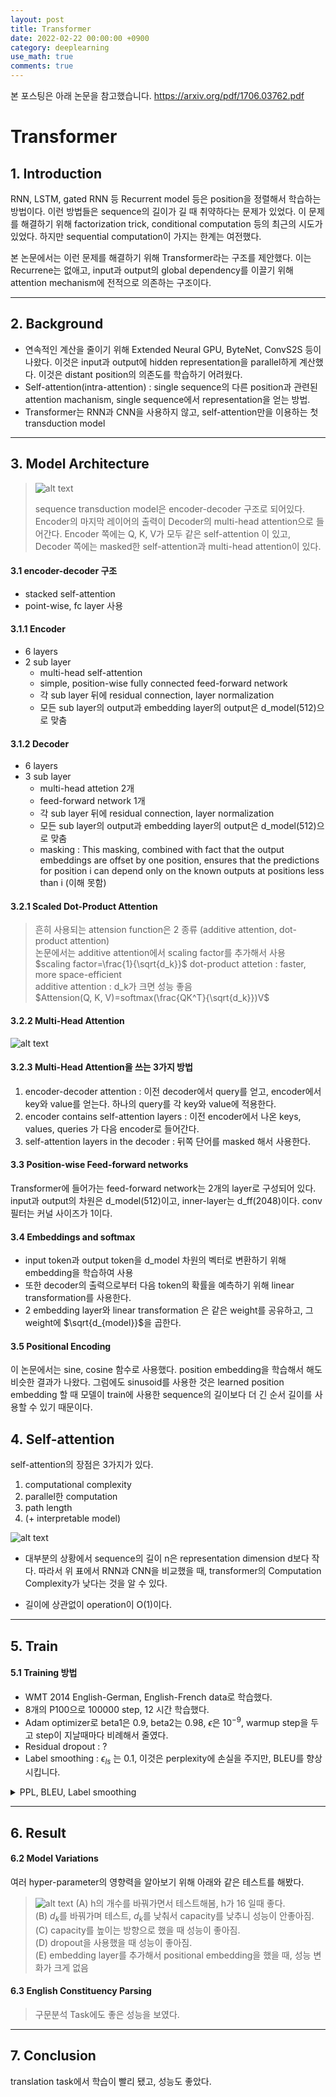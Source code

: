 ```yaml
---
layout: post
title: Transformer
date: 2022-02-22 00:00:00 +0900
category: deeplearning
use_math: true
comments: true
---
```

본 포스팅은 아래 논문을 참고했습니다.
<https://arxiv.org/pdf/1706.03762.pdf>

# Transformer

## 1. Introduction

RNN, LSTM, gated RNN 등 Recurrent model 등은 position을 정렬해서 학습하는 방법이다. 이런 방법들은 sequence의 길이가 길 때 취약하다는 문제가 있었다. 이 문제를 해결하기 위해 factorization trick, conditional computation 등의 최근의 시도가 있었다. 하지만 sequential computation이 가지는 한계는 여전했다.

본 논문에서는 이런 문제를 해결하기 위해 Transformer라는 구조를 제안했다. 이는 Recurrene는 없애고, input과 output의 global dependency를 이끌기 위해 attention mechanism에 전적으로 의존하는 구조이다.

---

## 2. Background

- 연속적인 계산을 줄이기 위해 Extended Neural GPU, ByteNet, ConvS2S 등이 나왔다. 이것은 input과 output에 hidden representation을 parallel하게 계산했다. 이것은 distant position의 의존도를 학습하기 어려웠다.
- Self-attention(intra-attention) : single sequence의 다른 position과 관련된 attention machanism, single sequence에서 representation을 얻는 방법.
- Transformer는 RNN과 CNN을 사용하지 않고, self-attention만을 이용하는 첫 transduction model

---

## 3. Model Architecture

> ![alt text](/public/img/220222/transformer_architecture.PNG)
>
> sequence transduction model은 encoder-decoder 구조로 되어있다. Encoder의 마지막 레이어의 출력이 Decoder의 multi-head attention으로 들어간다. Encoder 쪽에는 Q, K, V가 모두 같은 self-attention 이 있고, Decoder 쪽에는 masked한 self-attention과 multi-head attention이 있다.

#### 3.1 encoder-decoder 구조

- stacked self-attention
- point-wise, fc layer 사용

#### 3.1.1 Encoder

- 6 layers
- 2 sub layer
  - multi-head self-attention
  - simple, position-wise fully connected feed-forward network
  - 각 sub layer 뒤에 residual connection, layer normalization
  - 모든 sub layer의 output과 embedding layer의 output은 d_model(512)으로 맞춤

#### 3.1.2 Decoder

- 6 layers
- 3 sub layer
  - multi-head attetion 2개
  - feed-forward network 1개
  - 각 sub layer 뒤에 residual connection, layer normalization
  - 모든 sub layer의 output과 embedding layer의 output은 d_model(512)으로 맞춤
  - masking : This masking, combined with fact that the output embeddings are offset by one position, ensures that the predictions for position i can depend only on the known outputs at positions less than i (이해 못함)

#### 3.2.1 Scaled Dot-Product Attention

> 흔히 사용되는 attension function은 2 종류 (additive attention, dot-product attention)<br>
> 논문에서는 additive attention에서 scaling factor를 추가해서 사용<br>
> $scaling factor=\frac{1}{\sqrt{d_k}}$
> dot-product attetion : faster, more space-efficient<br>
> additive attention : d_k가 크면 성능 좋음 <br>
> $Attension(Q, K, V)=softmax(\frac{QK^T}{\sqrt{d_k}})V$

#### 3.2.2 Multi-Head Attention

![alt text](/public/img/220222/multihead_attention.PNG)

#### 3.2.3 Multi-Head Attention을 쓰는 3가지 방법

1. encoder-decoder attention : 이전 decoder에서 query를 얻고, encoder에서 key와 value를 얻는다. 하나의 query를 각 key와 value에 적용한다.
2. encoder contains self-attention layers : 이전 encoder에서 나온 keys, values, queries 가 다음 encoder로 들어간다.
3. self-attention layers in the decoder : 뒤쪽 단어를 masked 해서 사용한다.

#### 3.3 Position-wise Feed-forward networks

Transformer에 들어가는 feed-forward network는 2개의 layer로 구성되어 있다. input과 output의 차원은 d_model(512)이고, inner-layer는 d_ff(2048)이다. conv 필터는 커널 사이즈가 1이다.

#### 3.4 Embeddings and softmax

- input token과 output token을 d_model 차원의 벡터로 변환하기 위해 embedding을 학습하여 사용
- 또한 decoder의 출력으로부터 다음 token의 확률을 예측하기 위해 linear transformation를 사용한다.
- 2 embedding layer와 linear transformation 은 같은 weight를 공유하고, 그 weight에 $\sqrt{d_{model}}$을 곱한다.

#### 3.5 Positional Encoding

이 논문에서는 sine, cosine 함수로 사용했다. position embedding을 학습해서 해도 비슷한 결과가 나왔다.
그럼에도 sinusoid를 사용한 것은 learned position embedding 할 때 모델이 train에 사용한 sequence의 길이보다 더 긴 순서 길이를 사용할 수 있기 때문이다.

## 4. Self-attention

self-attention의 장점은 3가지가 있다.

1. computational complexity
2. parallel한 computation
3. path length
4. (+ interpretable model)

![alt text](/public/img/220222/transformer_complexity.PNG)

- 대부분의 상황에서 sequence의 길이 n은 representation dimension d보다 작다. 따라서 위 표에서 RNN과 CNN을 비교했을 때, transformer의 Computation Complexity가 낮다는 것을 알 수 있다.

- 길이에 상관없이 operation이 O(1)이다.

---

## 5. Train

#### 5.1 Training 방법

- WMT 2014 English-German, English-French data로 학습했다.
- 8개의 P100으로 100000 step, 12 시간 학습했다.
- Adam optimizer로 beta1은 0.9, beta2는 0.98, $\epsilon$은 $10^{-9}$, warmup step을 두고 step이 지날때마다 비례해서 줄였다.
- Residual dropout : ?
- Label smoothing : $\epsilon_{ls}$ 는 0.1, 이것은 perplexity에 손실을 주지만, BLEU를 향상시킵니다.

<details>
    <summary>
        PPL, BLEU, Label smoothing
    </summary>
    <div markdown="1">
    - PPL : 문장의 길이로 정규화한 문장 확률의 역수. 낮을수록 언어 모델의 성능이 좋다는 것을 의미한다는 점입니다. <br>
    - BLEU : 기계 번역 결과와 사람이 직접 번역한 결과가 얼마나 유사한지 비교하여 번역에 대한 성능을 측정하는 방법 <br>
    - Label smoothing : 라벨을 깎아서 모델을 Regularize하는 것.
    </div>
</details>

---

## 6. Result

#### 6.2 Model Variations

여러 hyper-parameter의 영향력을 알아보기 위해 아래와 같은 테스트를 해봤다.

> ![alt text](/public/img/220222/model_variation.PNG)
> (A) h의 개수를 바꿔가면서 테스트해봄, h가 16 일때 좋다.<br>
> (B) $d_k$를 바꿔가며 테스트, $d_k$를 낮춰서 capacity를 낮추니 성능이 안좋아짐. <br>
> (C) capacity를 높이는 방향으로 했을 때 성능이 좋아짐.<br>
> (D) dropout을 사용했을 때 성능이 좋아짐.<br>
> (E) embedding layer를 추가해서 positional embedding을 했을 때, 성능 변화가 크게 없음

#### 6.3 English Constituency Parsing

> 구문분석 Task에도 좋은 성능을 보였다.

---

## 7. Conclusion

translation task에서 학습이 빨리 됐고, 성능도 좋았다.
